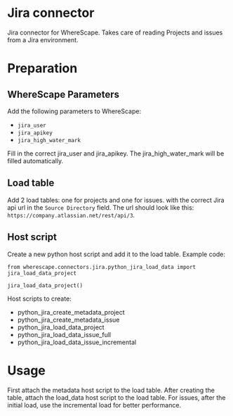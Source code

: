 # Jira connector

Jira connector for WhereScape. Takes care of reading Projects and issues from
a Jira environment.

# Preparation

## WhereScape Parameters

Add the following parameters to WhereScape:
* `jira_user`
* `jira_apikey`
* `jira_high_water_mark`

Fill in the correct jira_user and jira_apikey. The jira_high_water_mark will
be filled automatically.

## Load table
Add 2 load tables: one for projects and one for issues. with the correct Jira
api url in the `Source Directory` field. The url should look like this: 
`https://company.atlassian.net/rest/api/3`.

## Host script
Create a new python host script and add it to the load table. Example code:

```
from wherescape.connectors.jira.python_jira_load_data import jira_load_data_project

jira_load_data_project()
```

Host scripts to create:
* python_jira_create_metadata_project
* python_jira_create_metadata_issue
* python_jira_load_data_project
* python_jira_load_data_issue_full
* python_jira_load_data_issue_incremental

# Usage

First attach the metadata host script to the load table. After creating the
table, attach the load_data host script to the load table. For issues, after
the initial load, use the incremental load for better performance.
